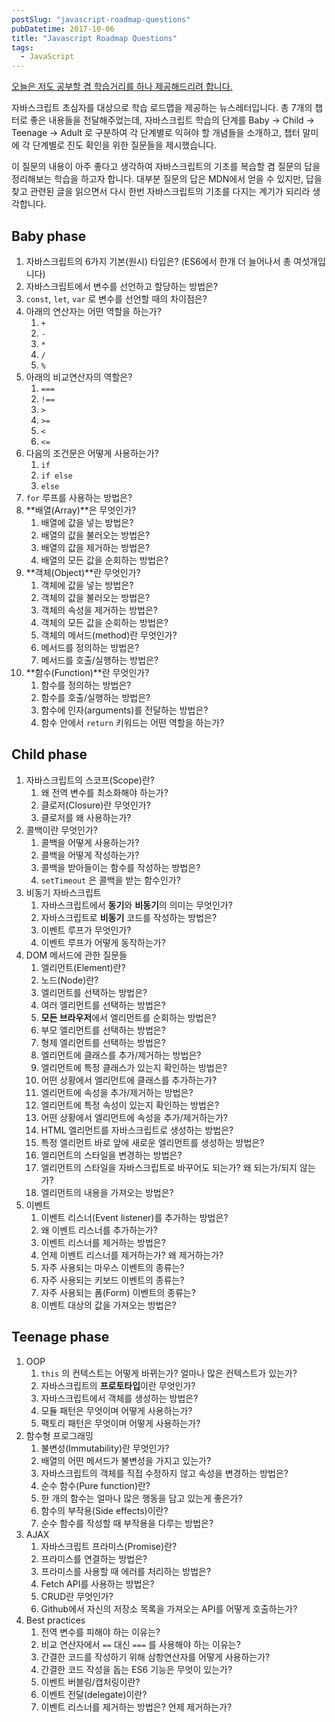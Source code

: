 ```yaml
---
postSlug: "javascript-roadmap-questions"
pubDatetime: 2017-10-06
title: "Javascript Roadmap Questions"
tags:
  - JavaScript
---
```


[오늘은 저도 공부할 겸 학습거리를 하나 제공해드리려 합니다.](https://jsroadmap.com)

자바스크립트 초심자를 대상으로 학습 로드맵을 제공하는 뉴스레터입니다. 총 7개의 챕터로 좋은 내용들을 전달해주었는데, 자바스크립트 학습의 단계를 Baby -> Child -> Teenage -> Adult 로 구분하여 각 단계별로 익혀야 할 개념들을 소개하고, 챕터 말미에 각 단계별로 진도 확인을 위한 질문들을 제시했습니다.

이 질문의 내용이 아주 좋다고 생각하여 자바스크립트의 기초를 복습할 겸 질문의 답을 정리해보는 학습을 하고자 합니다. 대부분 질문의 답은 MDN에서 얻을 수 있지만, 답을 찾고 관련된 글을 읽으면서 다시 한번 자바스크립트의 기초를 다지는 계기가 되리라 생각합니다.

## Baby phase

1. 자바스크립트의 6가지 기본(원시) 타입은? (ES6에서 한개 더 늘어나서 총 여섯개입니다)
2. 자바스크립트에서 변수를 선언하고 할당하는 방법은?
3. `const`, `let`, `var` 로 변수를 선언할 때의 차이점은?
4. 아래의 연산자는 어떤 역할을 하는가?
   1. `+`
   2. `-`
   3. `*`
   4. `/`
   5. `%`
5. 아래의 비교연산자의 역할은?
   1. `===`
   2. `!==`
   3. `>`
   4. `>=`
   5. `<`
   6. `<=`
6. 다음의 조건문은 어떻게 사용하는가?
   1. `if`
   2. `if else`
   3. `else`
7. `for` 루프를 사용하는 방법은?
8. **배열(Array)**은 무엇인가?
   1. 배열에 값을 넣는 방법은?
   2. 배열의 값을 불러오는 방법은?
   3. 배열의 값을 제거하는 방법은?
   4. 배열의 모든 값을 순회하는 방법은?
9. **객체(Object)**란 무엇인가?
   1. 객체에 값을 넣는 방법은?
   2. 객체의 값을 불러오는 방법은?
   3. 객체의 속성을 제거하는 방법은?
   4. 객체의 모든 값을 순회하는 방법은?
   5. 객체의 메서드(method)란 무엇인가?
   6. 메서드를 정의하는 방법은?
   7. 메서드를 호출/실행하는 방법은?
10. **함수(Function)**란 무엇인가?
    1. 함수를 정의하는 방법은?
    2. 함수를 호출/실행하는 방법은?
    3. 함수에 인자(arguments)를 전달하는 방법은?
    4. 함수 안에서 `return` 키워드는 어떤 역할을 하는가?

## Child phase

1. 자바스크립트의 스코프(Scope)란?
   1. 왜 전역 변수를 최소화해야 하는가?
   2. 클로저(Closure)란 무엇인가?
   3. 클로저를 왜 사용하는가?
2. 콜백이란 무엇인가?
   1. 콜백을 어떻게 사용하는가?
   2. 콜백을 어떻게 작성하는가?
   3. 콜백을 받아들이는 함수를 작성하는 방법은?
   4. `setTimeout` 은 콜백을 받는 함수인가?
3. 비동기 자바스크립트
   1. 자바스크립트에서 **동기**와 **비동기**의 의미는 무엇인가?
   2. 자바스크립트로 **비동기** 코드를 작성하는 방법은?
   3. 이벤트 루프가 무엇인가?
   4. 이벤트 루프가 어떻게 동작하는가?
4. DOM 메서드에 관한 질문들
   1. 엘리먼트(Element)란?
   2. 노드(Node)란?
   3. 엘리먼트를 선택하는 방법은?
   4. 여러 엘리먼트를 선택하는 방법은?
   5. **모든 브라우저**에서 엘리먼트를 순회하는 방법은?
   6. 부모 엘리먼트를 선택하는 방법은?
   7. 형제 엘리먼트를 선택하는 방법은?
   8. 엘리먼트에 클래스를 추가/제거하는 방법은?
   9. 엘리먼트에 특정 클래스가 있는지 확인하는 방법은?
   10. 어떤 상황에서 엘리먼트에 클래스를 추가하는가?
   11. 엘리먼트에 속성을 추가/제거하는 방법은?
   12. 엘리먼트에 특정 속성이 있는지 확인하는 방법은?
   13. 어떤 상황에서 엘리먼트에 속성을 추가/제거하는가?
   14. HTML 엘리먼트를 자바스크립트로 생성하는 방법은?
   15. 특정 엘리먼트 바로 앞에 새로운 엘리먼트를 생성하는 방법은?
   16. 엘리먼트의 스타일을 변경하는 방법은?
   17. 엘리먼트의 스타일을 자바스크립트로 바꾸어도 되는가? 왜 되는가/되지 않는가?
   18. 엘리먼트의 내용을 가져오는 방법은?
5. 이벤트
   1. 이벤트 리스너(Event listener)를 추가하는 방법은?
   2. 왜 이벤트 리스너를 추가하는가?
   3. 이벤트 리스너를 제거하는 방법은?
   4. 언제 이벤트 리스너를 제거하는가? 왜 제거하는가?
   5. 자주 사용되는 마우스 이벤트의 종류는?
   6. 자주 사용되는 키보드 이벤트의 종류는?
   7. 자주 사용되는 폼(Form) 이벤트의 종류는?
   8. 이벤트 대상의 값을 가져오는 방법은?

## Teenage phase

1. OOP
   1. `this` 의 컨텍스트는 어떻게 바뀌는가? 얼마나 많은 컨텍스트가 있는가?
   2. 자바스크립트의 **프로토타입**이란 무엇인가?
   3. 자바스크립트에서 객체를 생성하는 방법은?
   4. 모듈 패턴은 무엇이며 어떻게 사용하는가?
   5. 팩토리 패턴은 무엇이며 어떻게 사용하는가?
2. 함수형 프로그래밍
   1. 불변성(Immutability)란 무엇인가?
   2. 배열의 어떤 메서드가 불변성을 가지고 있는가?
   3. 자바스크립트의 객체를 직접 수정하지 않고 속성을 변경하는 방법은?
   4. 순수 함수(Pure function)란?
   5. 한 개의 함수는 얼마나 많은 행동을 담고 있는게 좋은가?
   6. 함수의 부작용(Side effects)이란?
   7. 순수 함수를 작성할 때 부작용을 다루는 방법은?
3. AJAX
   1. 자바스크립트 프라미스(Promise)란?
   2. 프라미스를 연결하는 방법은?
   3. 프라미스를 사용할 때 에러를 처리하는 방법은?
   4. Fetch API를 사용하는 방법은?
   5. CRUD란 무엇인가?
   6. Github에서 자신의 저장소 목록을 가져오는 API를 어떻게 호출하는가?
4. Best practices
   1. 전역 변수를 피해야 하는 이유는?
   2. 비교 연산자에서 `==` 대신 `===` 를 사용해야 하는 이유는?
   3. 간결한 코드를 작성하기 위해 삼항연산자를 어떻게 사용하는가?
   4. 간결한 코드 작성을 돕는 ES6 기능은 무엇이 있는가?
   5. 이벤트 버블링/캡처링이란?
   6. 이벤트 전달(delegate)이란?
   7. 이벤트 리스너를 제거하는 방법은? 언제 제거하는가?
